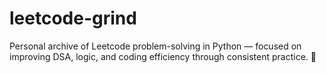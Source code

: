 # leetcode-grind
Personal archive of Leetcode problem-solving in Python — focused on improving DSA, logic, and coding efficiency through consistent practice. 💪
